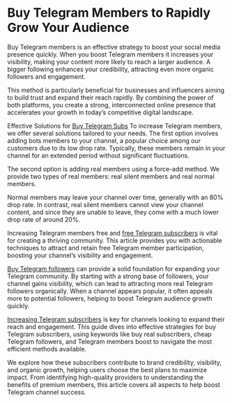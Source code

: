 <h1>Buy Telegram Members to Rapidly Grow Your Audience</h1>

Buy Telegram members is an effective strategy to boost your social media presence quickly. 
When you boost Telegram members it increases your visibility, making your content more likely to reach a larger audience. 
A bigger following enhances your credibility, attracting even more organic followers and engagement.

This method is particularly beneficial for businesses and influencers aiming to build trust and expand their reach rapidly. 
By combining the power of both platforms, you create a strong, interconnected online presence that accelerates your growth in today’s competitive digital landscape.

Effective Solutions for [Buy Telegram Subs](https://buy-member.com/)
To increase Telegram members, we offer several solutions tailored to your needs. 
The first option involves adding bots members to your channel, a popular choice among our customers due to its low drop rate. 
Typically, these members remain in your channel for an extended period without significant fluctuations.

The second option is adding real members using a force-add method. We provide two types of real members: real silent members and real normal members.

Normal members may leave your channel over time, generally with an 80% drop rate.
In contrast, real silent members cannot view your channel content, and since they are unable to leave, they come with a much lower drop rate of around 20%.

Increasing Telegram members free and [free Telegram subscribers](https://buy-member.com/telegram-member-free/) is vital for creating a thriving community. 
This article provides you with actionable techniques to attract and retain free Telegram member participation, boosting your channel’s visibility and engagement.

[Buy Telegram followers](https://buy-member.com/%D8%AE%D8%B1%DB%8C%D8%AF-%D9%81%D8%A7%D9%84%D9%88%D9%88%D8%B1-%D8%AA%D9%84%DA%AF%D8%B1%D8%A7%D9%85/) can provide a solid foundation for expanding your Telegram community. 
By starting with a strong base of followers, your channel gains visibility, which can lead to attracting more real Telegram followers organically.
When a channel appears popular, it often appeals more to potential followers, helping to boost Telegram audience growth quickly.

[Increasing Telegram subscribers](https://buy-member.com/%D8%AE%D8%B1%DB%8C%D8%AF-%D8%B9%D8%B6%D9%88-%D9%88-%D9%85%D9%85%D8%A8%D8%B1-%D8%AA%D9%84%DA%AF%D8%B1%D8%A7%D9%85/) is key for channels looking to expand their reach and engagement. 
This guide dives into effective strategies for buy Telegram subscribers, using keywords like buy real subscribers, cheap Telegram followers, and Telegram members boost to navigate the most efficient methods available. 

We explore how these subscribers contribute to brand credibility, visibility, and organic growth, helping users choose the best plans to maximize impact. 
From identifying high-quality providers to understanding the benefits of premium members, this article covers all aspects to help boost Telegram channel success.
